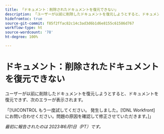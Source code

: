 ```yaml
---
title: 「ドキュメント：削除されたドキュメントを復元できない」
description: 「ユーザーが以前に削除したドキュメントを復元しようとすると、ドキュメントを復元できず、Whoops エラーが表示されます。」
hidefromtoc: true
source-git-commit: f85f2ffac82c14c3ad3d6b1d6e8155c61586d767
workflow-type: ht
source-wordcount: '78'
ht-degree: 100%

---
```



# ドキュメント：削除されたドキュメントを復元できない

<!-- On WF and WFP TOCs-->

ユーザーが以前に削除したドキュメントを復元しようとすると、ドキュメントを復元できず、次のエラーが表示されます。

「[!UICONTROL もう一度試してください。 発生しました。[!DNL Workfront] にお問い合わせください。問題の原因を確認して修正させていただきます。]」

_最初に報告されたのは 2023年6月1日（PT）です。_

